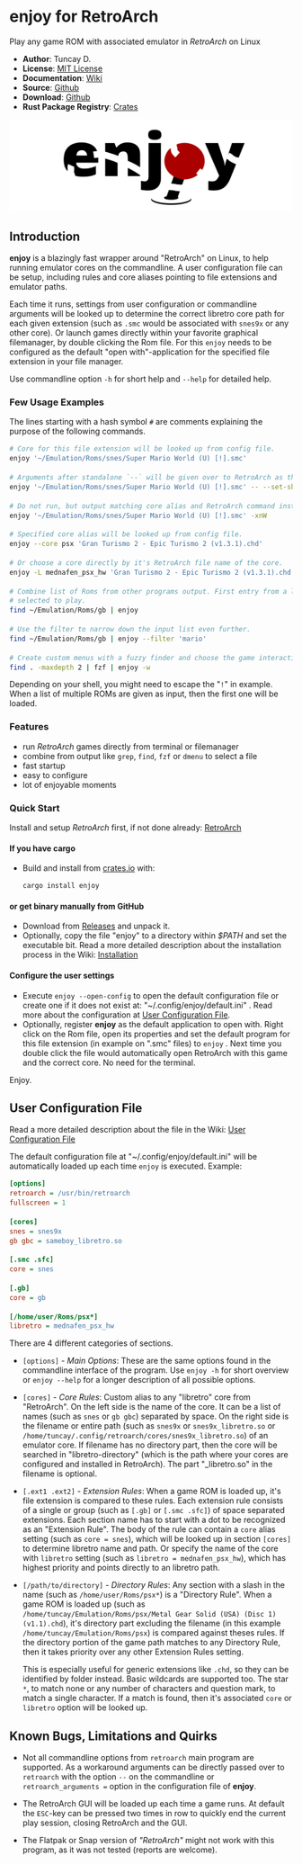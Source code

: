 # enjoy for RetroArch

Play any game ROM with associated emulator in _RetroArch_ on Linux

- **Author**: Tuncay D.
- **License**: [MIT License](LICENSE)
- **Documentation**: [Wiki](https://github.com/thingsiplay/enjoy/wiki)
- **Source**: [Github](https://github.com/thingsiplay/enjoy)
- **Download**: [Github](https://github.com/thingsiplay/enjoy/releases)
- **Rust Package Registry**: [Crates](https://crates.io/crates/enjoy/)

![enjoy](./img/enjoy_logo.svg "enjoy")

## Introduction

**enjoy** is a blazingly fast wrapper around "RetroArch" on Linux, to help
running emulator cores on the commandline. A user configuration file can be
setup, including rules and core aliases pointing to file extensions and
emulator paths.

Each time it runs, settings from user configuration or commandline arguments
will be looked up to determine the correct libretro core path for each given
extension (such as `.smc` would be associated with `snes9x` or any other core).
Or launch games directly within your favorite graphical filemanager, by double
clicking the Rom file. For this `enjoy` needs to be configured as the default
"open with"-application for the specified file extension in your file manager.

Use commandline option `-h` for short help and `--help` for detailed help.

### Few Usage Examples

The lines starting with a hash symbol `#` are comments explaining the purpose
of the following commands.

```bash
# Core for this file extension will be looked up from config file.
enjoy '~/Emulation/Roms/snes/Super Mario World (U) [!].smc'

# Arguments after standalone `--` will be given over to RetroArch as they are.
enjoy '~/Emulation/Roms/snes/Super Mario World (U) [!].smc' -- --set-shader ''

# Do not run, but output matching core alias and RetroArch command instead.
enjoy '~/Emulation/Roms/snes/Super Mario World (U) [!].smc' -xnW

# Specified core alias will be looked up from config file.
enjoy --core psx 'Gran Turismo 2 - Epic Turismo 2 (v1.3.1).chd'

# Or choose a core directly by it's RetroArch file name of the core.
enjoy -L mednafen_psx_hw 'Gran Turismo 2 - Epic Turismo 2 (v1.3.1).chd'

# Combine list of Roms from other programs output. First entry from a list is
# selected to play.
find ~/Emulation/Roms/gb | enjoy

# Use the filter to narrow down the input list even further.
find ~/Emulation/Roms/gb | enjoy --filter 'mario'

# Create custom menus with a fuzzy finder and choose the game interactively.
find . -maxdepth 2 | fzf | enjoy -w
```

Depending on your shell, you might need to escape the "`!`" in example. When
a list of multiple ROMs are given as input, then the first one will be loaded.

### Features

- run _RetroArch_ games directly from terminal or filemanager
- combine from output like `grep`, `find`, `fzf` or `dmenu` to select a file
- fast startup
- easy to configure
- lot of enjoyable moments

### Quick Start

Install and setup _RetroArch_ first, if not done already:
[RetroArch](https://www.retroarch.com/)

#### If you have cargo

- Build and install from [crates.io](https://crates.io/crates/enjoy/) with:

  ```bash
  cargo install enjoy
  ```

#### or get binary manually from GitHub

- Download from [Releases](https://github.com/thingsiplay/enjoy/releases) and
  unpack it.
- Optionally, copy the file "enjoy" to a directory within _$PATH_ and set the
  executable bit. Read a more detailed description about the installation process
  in the Wiki:
  [Installation](https://github.com/thingsiplay/enjoy/wiki/Installation)

#### Configure the user settings

- Execute `enjoy --open-config` to open the default configuration file or
  create one if it does not exist at: "~/.config/enjoy/default.ini" . Read more
  about the configuration at [User Configuration File](User-Configuration-File).
- Optionally, register **enjoy** as the default application to open with. Right
  click on the Rom file, open its properties and set the default program for this
  file extension (in example on ".smc" files) to `enjoy` . Next time you double
  click the file would automatically open RetroArch with this game and the
  correct core. No need for the terminal.

Enjoy.

## User Configuration File

Read a more detailed description about the file in the Wiki:
[User Configuration File](https://github.com/thingsiplay/enjoy/wiki/User-Configuration-File)

The default configuration file at "~/.config/enjoy/default.ini" will be
automatically loaded up each time `enjoy` is executed. Example:

```ini
[options]
retroarch = /usr/bin/retroarch
fullscreen = 1

[cores]
snes = snes9x
gb gbc = sameboy_libretro.so

[.smc .sfc]
core = snes

[.gb]
core = gb

[/home/user/Roms/psx*]
libretro = mednafen_psx_hw
```

There are 4 different categories of sections.

- `[options]` - _Main Options_: These are the same options found in the
  commandline interface of the program. Use `enjoy -h` for short overview or
  `enjoy --help` for a longer description of all possible options.

- `[cores]` - _Core Rules_: Custom alias to any "libretro" core from
  "RetroArch". On the left side is the name of the core. It can be a list of
  names (such as `snes` or `gb gbc`) separated by space. On the right side is the
  filename or entire path (such as `snes9x` or `snes9x_libretro.so` or
  `/home/tuncay/.config/retroarch/cores/snes9x_libretro.so`) of an emulator core.
  If filename has no directory part, then the core will be searched in
  "libretro-directory" (which is the path where your cores are configured and
  installed in RetroArch). The part "\_libretro.so" in the filename is optional.

- `[.ext1 .ext2]` - _Extension Rules_: When a game ROM is loaded up, it's file
  extension is compared to these rules. Each extension rule consists of a single
  or group (such as `[.gb]` or `[.smc .sfc]`) of space separated extensions. Each
  section name has to start with a dot to be recognized as an "Extension Rule".
  The body of the rule can contain a `core` alias setting (such as `core =
snes`), which will be looked up in section `[cores]` to determine libretro name
  and path. Or specify the name of the core with `libretro` setting (such as
  `libretro = mednafen_psx_hw`), which has highest priority and points directly
  to an libretro path.

- `[/path/to/directory]` - _Directory Rules_: Any section with a slash in the
  name (such as `/home/user/Roms/psx*`) is a "Directory Rule". When a game ROM is
  loaded up (such as `/home/tuncay/Emulation/Roms/psx/Metal Gear Solid (USA)
(Disc 1) (v1.1).chd`), it's directory part excluding the filename (in this
  example `/home/tuncay/Emulation/Roms/psx`) is compared against theses rules. If
  the directory portion of the game path matches to any Directory Rule, then it
  takes priority over any other Extension Rules setting.

  This is especially useful for generic extensions like `.chd`, so they can be
  identified by folder instead. Basic wildcards are supported too. The star
  `*`, to match none or any number of characters and question mark, to match a
  single character. If a match is found, then it's associated `core` or
  `libretro` option will be looked up.

## Known Bugs, Limitations and Quirks

- Not all commandline options from `retroarch` main program are supported. As
  a workaround arguments can be directly passed over to `retroarch` with the
  option `--` on the commandline or `retroarch_arguments =` option in the
  configuration file of **enjoy**.

- The RetroArch GUI will be loaded up each time a game runs. At default the
  `ESC`-key can be pressed two times in row to quickly end the current play
  session, closing RetroArch and the GUI.

- The Flatpak or Snap version of _"RetroArch"_ might not work with this
  program, as it was not tested (reports are welcome).
